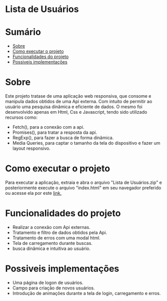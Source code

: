 # Lista de Usuários

# Sumário

* [Sobre](#sobre)
* [Como executar o projeto](#como-executar-o-projeto)
* [Funcionalidades do projeto](#funcionalidades-do-projeto)
* [Possiveis implementações](#possiveis-implementações)


# Sobre
<p>Este projeto tratase de uma aplicação web responsiva, que consome e manipula dados obtidos de uma Api externa. Com intuito de permitir ao usuário uma pesquisa dinâmica e eficiente de dados. O mesmo foi desenvolvido apenas em Html, Css e Javascript, tendo sido utilizado recursos como:</p>
<ul>
    <li>Fetch(), para a conexão com a api.</li>
    <li>Promises(), para tratar a resposta da api.</li>
    <li>RegExp(), para fazer a busca de forma dinâmica.</li>
    <li>Media Queries, para captar o tamanho da tela do dispositivo e fazer um layout responsivo.</li>
</ul>

# Como executar o projeto
<p>Para executar a aplicação, extraia e abra o arquivo "Lista de Usuários.zip" e posteriormente execute o arquivo "index.html" em seu navegador preferido ou acesse ela por este  <a href="https://jcacbr.github.io/ListaDeUsuarios/">link.</a></p>

# Funcionalidades do projeto
<ul>
    <li>Realizar a conexão com Api externas.</li>
    <li>Tratamento e filtro de dados obtidos pela Api.</li>
    <li>Tratamento de erros com uma modal html.</li>
    <li>Tela de carregamento durante buscas.</li>
    <li>busca dinâmica e intuitiva ao usuário.</li>
</ul>

# Possiveis implementações
<ul>
    <li>Uma página de logon de usuários.</li>
    <li>Campo para criação de novos usuários.</li>
    <li>Introdução de animações durante a tela de login, carregamento e erros.</li>
</ul>
